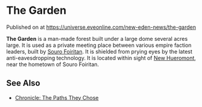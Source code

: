 # The Garden
Published on  at https://universe.eveonline.com/new-eden-news/the-garden

**The Garden** is a man-made forest built under a large dome several
acres large. It is used as a private meeting place between various
empire faction leaders, built by [Souro Foiritan](37ecuyyUNrWqNAzxwC5Wbt). It is shielded from prying eyes by
the latest anti-eavesdropping technology. It is located within sight of
[New Hueromont](1PzpjLA0ZHtQRZu2f8x4gO), near the hometown of Souro
Foiritan.

See Also
--------
- [Chronicle: The Paths They Chose](2QuwmTWN6eajPobf1yninu)
